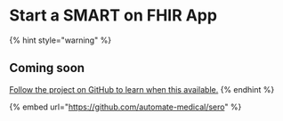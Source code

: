 # Start a SMART on FHIR App

{% hint style="warning" %}
## Coming soon

[Follow the project on GitHub to learn when this available.](https://github.com/automate-medical/sero)
{% endhint %}

{% embed url="https://github.com/automate-medical/sero" %}



